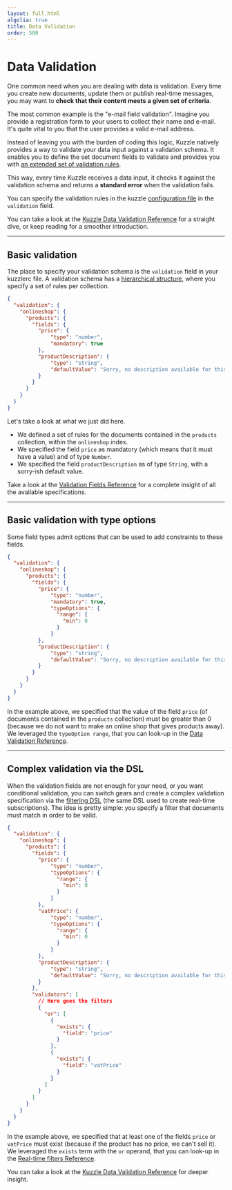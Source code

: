 ```yaml
---
layout: full.html
algolia: true
title: Data Validation
order: 500
---
```


# Data Validation

One common need when you are dealing with data is validation. Every time you create new documents, update them or publish real-time messages, you may want to **check that their content meets a given set of criteria**.

The most common example is the "e-mail field validation". Imagine you provide a registration form to your users to collect their name and e-mail. It's quite vital to you that the user provides a valid e-mail address.

Instead of leaving you with the burden of coding this logic, Kuzzle natively provides a way to validate your data input against a validation schema. It enables you to define the set document fields to validate and provides you with [an extended set of validation rules](/validation-reference).

This way, every time Kuzzle receives a data input, it checks it against the validation schema and returns a **standard error** when the validation fails.

You can specify the validation rules in the kuzzle [configuration file](/guide/essentials/configuration) in the `validation` field.

You can take a look at the [Kuzzle Data Validation Reference](/validation-reference) for a straight dive, or keep reading for a smoother introduction.

---

## Basic validation

The place to specify your validation schema is the `validation` field in your kuzzlerc file. A validation schema has a [hierarchical structure](/validation-reference/schema), where you specify a set of rules per collection.

```json
{
  "validation": {
    "onlineshop": {
      "products": {
        "fields": {
          "price": {
              "type": "number",
              "mandatory": true
          },
          "productDescription": {
              "type": "string",
              "defaultValue": "Sorry, no description available for this product."
          }
        }
      }
    }
  }
}
```

Let's take a look at what we just did here.

* We defined a set of rules for the documents contained in the `products` collection, within the `onlineshop` index.
* We specified the field `price` as mandatory (which means that it must have a value) and of type `Number`.
* We specified the field `productDescription` as of type `String`, with a sorry-ish default value.

Take a look at the [Validation Fields Reference](/validation-reference/fields/fields/#fields) for a complete insight of all the available specifications.

---

## Basic validation with type options

Some field types admit options that can be used to add constraints to these fields.

```json
{
  "validation": {
    "onlineshop": {
      "products": {
        "fields": {
          "price": {
              "type": "number",
              "mandatory": true,
              "typeOptions": {
                "range": {
                  "min": 0
                }
              }
          },
          "productDescription": {
              "type": "string",
              "defaultValue": "Sorry, no description available for this product."
          }
        }
      }
    }
  }
}
```

In the example above, we specified that the value of the field `price` (of documents contained in the `products` collection) must be greater than 0 (because we do not want to make an online shop that gives products away). We leveraged the `typeOption range`, that you can look-up in the [Data Validation Reference](/validation-reference/fields/fields/#field-typeoptions).

---

## Complex validation via the DSL

When the validation fields are not enough for your need, or you want conditional validation,
you can switch gears and create a complex validation specification via the [filtering DSL](/real-time-filters)
(the same DSL used to create real-time subscriptions).
The idea is pretty simple: you specify a filter that documents must match in order to be valid.

```json
{
  "validation": {
    "onlineshop": {
      "products": {
        "fields": {
          "price": {
              "type": "number",
              "typeOptions": {
                "range": {
                  "min": 0
                }
              }
          },
          "vatPrice": {
              "type": "number",
              "typeOptions": {
                "range": {
                  "min": 0
                }
              }
          },
          "productDescription": {
              "type": "string",
              "defaultValue": "Sorry, no description available for this product."
          }
        },
        "validators": [
          // Here goes the filters
          {
            "or": [
              {
                "exists": {
                  "field": "price"
                }
              },
              {
                "exists": {
                  "field": "vatPrice"
                }
              }
            ]
          }
        ]
      }
    }
  }
}
```

In the example above, we specified that at least one of the fields `price` or `vatPrice` must exist (because if the product has no price, we can't sell it).
We leveraged the `exists` term with the `or` operand, that you can look-up in the [Real-time filters Reference](/real-time-filters/terms/exists).

You can take a look at the [Kuzzle Data Validation Reference](/validation-reference) for deeper insight.
